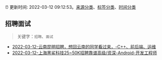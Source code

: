 :alarm_clock: 更新时间: 2022-03-12 09:12:53。[来源分类](../README.md)、[标签分类](../TAGS.md)、[时间分类](../TIMELINE.md)

## 招聘面试


> 关键字：`招聘`、`面试`



- [2022-03-12-云南昆明招聘，想回云南的同学看过来，-C++、前后端、运维](https://www.v2ex.com/t/839871) 
- [2022-03-12-上海黑鲨科技25~50K招聘靠谱高级/资深-Android-开发工程师](https://www.v2ex.com/t/839859) 